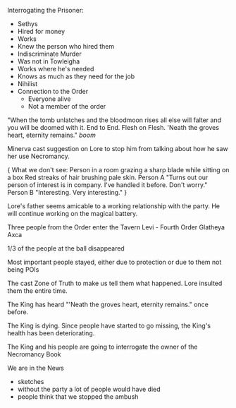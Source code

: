 Interrogating the Prisoner:
- Sethys
- Hired for money
- Works
- Knew the person who hired them
- Indiscriminate Murder
- Was not in Towleigha
- Works where he's needed
- Knows as much as they need for the job
- Nihilist
- Connection to the Order
	- Everyone alive
	- Not a member of the order

"When the tomb unlatches and the bloodmoon rises all else will falter and you will be doomed with it. End to End. Flesh on Flesh. 'Neath the groves heart, eternity remains."
*boom*

Minerva cast suggestion on Lore to stop him from talking about how he saw her use Necromancy.

{
What we don't see:
Person in a room grazing a sharp blade while sitting on a box
Red streaks of hair brushing pale skin.
Person A "Turns out our person of interest is in company. I've handled it before. Don't worry."
Person B "Interesting. Very interesting."
}

Lore's father seems amicable to a working relationship with the party.
He will continue working on the magical battery.

Three people from the Order enter the Tavern
Levi - Fourth Order
Glatheya 
Axca 


1/3 of the people at the ball disappeared

Most important people stayed, either due to protection or due to them not being POIs

The cast Zone of Truth to make us tell them what happened.
Lore insulted them the entire time.


The King has heard "'Neath the groves heart, eternity remains." once before.

The King is dying.
Since people have started to go missing, the King's health has been deteriorating.

The King and his people are going to interrogate the owner of the Necromancy Book

We are in the News
- sketches
- without the party a lot of people would have died
- people think that we stopped the ambush












